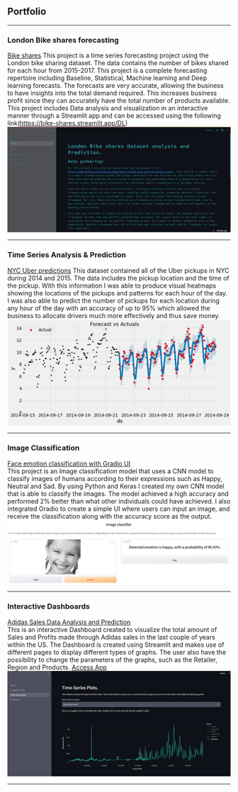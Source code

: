 ## Portfolio

---

### London Bike shares forecasting

[Bike shares](https://github.com/Erik-02/Bike-shares)
This project is a time series forecasting project using the London bike sharing dataset. The data contains the number of bikes shared for each hour from 2015-2017. 
This project is a complete forecasting repertoire including Baseline, Statistical, Machine learning and Deep learning forecasts. The forecasts are very accurate, allowing the business to have insights into the total demand required. This increases business profit since they can accurately have the total number of products available. This project includes Data analysis and visualization in an interactive manner through a Streamlit app and can be accessed using the following link(https://bike-shares.streamlit.app/DL)
<br>
<img src="images/bike shares streamlit.png?raw=true"/>

--- 

### Time Series Analysis & Prediction 

[NYC Uber predictions](https://github.com/Erik-02/TSA-NYC-Uber)
This dataset contained all of the Uber pickups in NYC during 2014 and 2015. The data includes the pickup location and the time of the pickup.
With this information I was able to produce visual heatmaps showing the locations of the pickups and patterns for each hour of the day.
I was also able to predict the number of pickups for each location during any hour of the day with an accuracy of up to 95% which allowed the business to allocate drivers much more effectively and thus save money.
<br>
<img src="images/FBprophet predictions.png?raw=true"/>

---

### Image Classification
[Face emotion classification with Gradio UI](https://github.com/Erik-02/face_classification)
<br>
This project is an Image classification model that uses a CNN model to classify images of humans according to their expressions such as Happy, Neutral and Sad.
By using Python and Keras I created my own CNN model that is able to classify the images.
The model achieved a high accuracy and performed 2% better than what other individuals could have achieved.
I also integrated Gradio to create a simple UI where users can input an image, and receive the classification along with the accuracy score as the output.
<br>
<img src="images/Gradio Image classifier.png?raw=true"/>

---

### Interactive Dashboards
[Adidas Sales Data Analysis and Prediction](https://github.com/Erik-02/Adidas_Sales_Dashboard)
<br>
This is an interactive Dashboard created to visualize the total amount of Sales and Profits made through Adidas sales in the last couple of years within the US.
The Dashboard is created using Streamlit and makes use of different pages to display different types of graphs. The user also have the possibility to change the parameters of the graphs, such as the Retailer, Region and Products. [Access App](https://adidas-dashboard.streamlit.app/Predictions)
<br>
<img src="images/Dashboard.png?raw=true"/>

---
